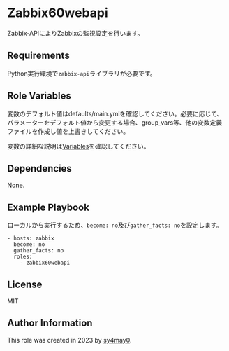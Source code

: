 Zabbix60webapi
=========

Zabbix-APIによりZabbixの監視設定を行います。

Requirements
------------

Python実行環境で`zabbix-api`ライブラリが必要です。

Role Variables
--------------

変数のデフォルト値はdefaults/main.ymlを確認してください。必要に応じて、パラメーターをデフォルト値から変更する場合、group_vars等、他の変数定義ファイルを作成し値を上書きしてください。

変数の詳細な説明は[Variables](documents/Variables.md)を確認してください。

Dependencies
------------

None.

Example Playbook
----------------

ローカルから実行するため、`become: no`及び`gather_facts: no`を設定します。
```
- hosts: zabbix
  become: no
  gather_facts: no
  roles:
    - zabbix60webapi
```

License
-------

MIT

Author Information
------------------

This role was created in 2023 by [sy4may0](https://github.com/sy4may0).